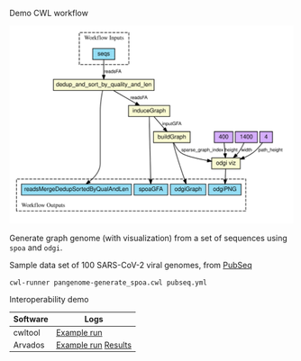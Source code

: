 Demo CWL workflow

![](pangenome-generate_spoa.svg)

Generate graph genome (with visualization) from a set of sequences using `spoa` and `odgi`.

Sample data set of 100 SARS-CoV-2 viral genomes, from [PubSeq](http://covid-19.genenetwork.org/)

```
cwl-runner pangenome-generate_spoa.cwl pubseq.yml
```

Interoperability demo

|Software|Logs|
|--------|-----------|
|cwltool|[Example run](logs/cwltool.log)|
|Arvados|[Example run](https://workbench.lugli.arvadosapi.com/container_requests/lugli-xvhdp-bhsestl25hm82p5) [Results](https://workbench.lugli.arvadosapi.com/collections/lugli-4zz18-slfh7i3ogck04a8)|
